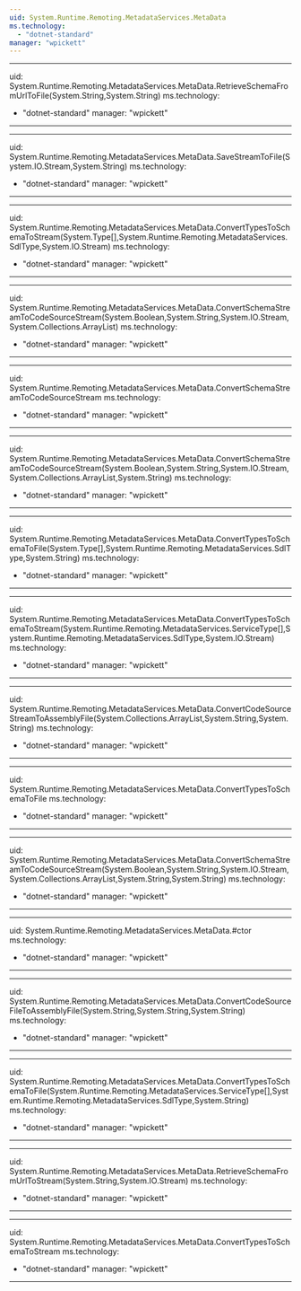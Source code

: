 ```yaml
---
uid: System.Runtime.Remoting.MetadataServices.MetaData
ms.technology: 
  - "dotnet-standard"
manager: "wpickett"
---
```


---
uid: System.Runtime.Remoting.MetadataServices.MetaData.RetrieveSchemaFromUrlToFile(System.String,System.String)
ms.technology: 
  - "dotnet-standard"
manager: "wpickett"
---

---
uid: System.Runtime.Remoting.MetadataServices.MetaData.SaveStreamToFile(System.IO.Stream,System.String)
ms.technology: 
  - "dotnet-standard"
manager: "wpickett"
---

---
uid: System.Runtime.Remoting.MetadataServices.MetaData.ConvertTypesToSchemaToStream(System.Type[],System.Runtime.Remoting.MetadataServices.SdlType,System.IO.Stream)
ms.technology: 
  - "dotnet-standard"
manager: "wpickett"
---

---
uid: System.Runtime.Remoting.MetadataServices.MetaData.ConvertSchemaStreamToCodeSourceStream(System.Boolean,System.String,System.IO.Stream,System.Collections.ArrayList)
ms.technology: 
  - "dotnet-standard"
manager: "wpickett"
---

---
uid: System.Runtime.Remoting.MetadataServices.MetaData.ConvertSchemaStreamToCodeSourceStream
ms.technology: 
  - "dotnet-standard"
manager: "wpickett"
---

---
uid: System.Runtime.Remoting.MetadataServices.MetaData.ConvertSchemaStreamToCodeSourceStream(System.Boolean,System.String,System.IO.Stream,System.Collections.ArrayList,System.String)
ms.technology: 
  - "dotnet-standard"
manager: "wpickett"
---

---
uid: System.Runtime.Remoting.MetadataServices.MetaData.ConvertTypesToSchemaToFile(System.Type[],System.Runtime.Remoting.MetadataServices.SdlType,System.String)
ms.technology: 
  - "dotnet-standard"
manager: "wpickett"
---

---
uid: System.Runtime.Remoting.MetadataServices.MetaData.ConvertTypesToSchemaToStream(System.Runtime.Remoting.MetadataServices.ServiceType[],System.Runtime.Remoting.MetadataServices.SdlType,System.IO.Stream)
ms.technology: 
  - "dotnet-standard"
manager: "wpickett"
---

---
uid: System.Runtime.Remoting.MetadataServices.MetaData.ConvertCodeSourceStreamToAssemblyFile(System.Collections.ArrayList,System.String,System.String)
ms.technology: 
  - "dotnet-standard"
manager: "wpickett"
---

---
uid: System.Runtime.Remoting.MetadataServices.MetaData.ConvertTypesToSchemaToFile
ms.technology: 
  - "dotnet-standard"
manager: "wpickett"
---

---
uid: System.Runtime.Remoting.MetadataServices.MetaData.ConvertSchemaStreamToCodeSourceStream(System.Boolean,System.String,System.IO.Stream,System.Collections.ArrayList,System.String,System.String)
ms.technology: 
  - "dotnet-standard"
manager: "wpickett"
---

---
uid: System.Runtime.Remoting.MetadataServices.MetaData.#ctor
ms.technology: 
  - "dotnet-standard"
manager: "wpickett"
---

---
uid: System.Runtime.Remoting.MetadataServices.MetaData.ConvertCodeSourceFileToAssemblyFile(System.String,System.String,System.String)
ms.technology: 
  - "dotnet-standard"
manager: "wpickett"
---

---
uid: System.Runtime.Remoting.MetadataServices.MetaData.ConvertTypesToSchemaToFile(System.Runtime.Remoting.MetadataServices.ServiceType[],System.Runtime.Remoting.MetadataServices.SdlType,System.String)
ms.technology: 
  - "dotnet-standard"
manager: "wpickett"
---

---
uid: System.Runtime.Remoting.MetadataServices.MetaData.RetrieveSchemaFromUrlToStream(System.String,System.IO.Stream)
ms.technology: 
  - "dotnet-standard"
manager: "wpickett"
---

---
uid: System.Runtime.Remoting.MetadataServices.MetaData.ConvertTypesToSchemaToStream
ms.technology: 
  - "dotnet-standard"
manager: "wpickett"
---
